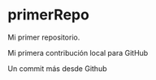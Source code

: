 # primerRepo

Mi primer repositorio.

Mi primera contribución local para GitHub 

Un commit más desde Github
